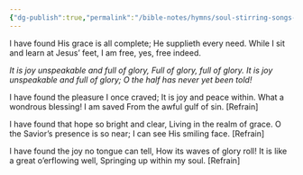 ```yaml
---
{"dg-publish":true,"permalink":"/bible-notes/hymns/soul-stirring-songs-and-hymns/joy-unspeakable/","title":"Joy Unspeakable","created":"","updated":""}
---
```



I have found His grace is all complete;
He supplieth every need.
While I sit and learn at Jesus’ feet,
I am free, yes, free indeed.

*It is joy unspeakable and full of glory,
Full of glory, full of glory.
It is joy unspeakable and full of glory;
O the half has never yet been told!*

I have found the pleasure I once craved;
It is joy and peace within.
What a wondrous blessing! I am saved
From the awful gulf of sin. [Refrain]

I have found that hope so bright and clear,
Living in the realm of grace.
O the Savior’s presence is so near;
I can see His smiling face. [Refrain]

I have found the joy no tongue can tell,
How its waves of glory roll!
It is like a great o’erflowing well,
Springing up within my soul. [Refrain]